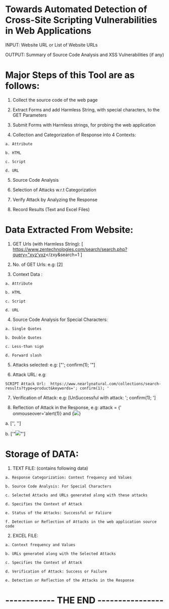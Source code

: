 
# Towards Automated Detection of Cross-Site Scripting Vulnerabilities in Web Applications
  
  INPUT:  Website URL or List of Website URLs
 
  OUTPUT: Summary of Source Code Analysis and XSS Vulnerabilities (if any)
  
  # Major Steps of this Tool are as follows:
  
  1. Collect the source code of the web page
  
  2. Extract Forms and add Harmless String, with special characters, to the GET Parameters
  
  3. Submit Forms with Harmless strings, for probing the web application
  
  4. Collection and Categorization of Response into 4 Contexts: 
    
    a. Attribute 
    
    b. HTML
    
    c. Script
    
    d. URL 
  
  5. Source Code Analysis
  
  6. Selection of Attacks w.r.t Categorization
  
  7. Verify Attack by Analyzing the Response
  
  8. Record Results (Text and Excel Files)
  
  
  

# Data Extracted From Website:
  
  1. GET Urls (with Harmless String): [ https://www.zentechnologies.com/search/search.php?query="xyz'yxz</zxy&search=1 ]
  
  2. No. of GET Urls: e.g: [2] 
  
  3. Context Data : 
      
    a. Attribute
      
    b. HTML
      
    c. Script
      
    d. URL 
      
   
   4. Source Code Analysis for Special Characters: 
      
    a. Single Quotes
      
    b. Double Quotes
      
    c. Less-than sign
      
    d. Forward slash
      
   5. Attacks selected: e.g: ["'; confirm(1); '"]
   
   6. Attack URL: e.g: 
   
    SCRIPT Attack Url:  https://www.nearlynatural.com/collections/search-results?type=product&keywords='; confirm(1); '
   
   7. Verification of Attack: e.g: [UnSuccessful with attack:  '; confirm(1); ']
   
   8. Reflection of Attack in the Response, e.g: attack = {' onmouseover='alert(1)} and {<img src=x onerror="confirm(1)">}
  
  a. ['<input type="hidden" name="query" value="' onmouseover='alert(1)">', '<input type="hidden" name="name" value="'onmouseover='alert(1)" />']
  
  b. ['<q><img src=x onerror="confirm(1)"></q>']
      
   
  # Storage of DATA: 
  
  1. TEXT FILE: (contains following data)
  
    a. Response Categorization: Context frequency and Values
    
    b. Source Code Analysis: For Special Characters
    
    c. Selected Attacks and URLs generated along with these attacks
    
    d. Specifies the Context of Attack
    
    e. Status of the Attacks: Successful or Faliure
    
    f. Detection or Reflection of Attacks in the web application source code
    
    
  2. EXCEL FILE: 
  
    a. Context frequency and Values
    
    b. URLs generated along with the Selected Attacks 
    
    c. Specifies the Context of Attack
    
    d. Verification of Attack: Success or Failure
    
    e. Detection or Reflection of the Attacks in the Response 
    
    
    
    
 #                                                    ------------ THE END ----------------
